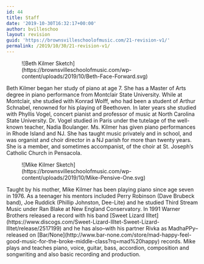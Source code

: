 ```yaml
---
id: 44
title: Staff
date: '2019-10-30T16:32:17+00:00'
author: bvilleschoo
layout: revision
guid: 'https://brownsvilleschoolofmusic.com/21-revision-v1/'
permalink: /2019/10/30/21-revision-v1/
---
```


<div class="wp-block-image"><figure class="aligncenter is-resized">![Beth Kilmer Sketch](https://brownsvilleschoolofmusic.com/wp-content/uploads/2019/10/Beth-Face-Forward.svg)</figure></div>Beth Kilmer began her study of piano at age 7. She has a Master of Arts degree in piano performance from Montclair State University. While at Montclair, she studied with Konrad Wolff, who had been a student of Arthur Schnabel, renowned for his playing of Beethoven. In later years she studied with Phyllis Vogel, concert pianist and professor of music at North Carolina State University. Dr. Vogel studied in Paris under the tutelage of the well-known teacher, Nadia Boulanger. Ms. Kilmer has given piano performances in Rhode Island and NJ. She has taught music privately and in school, and was organist and choir director in a NJ parish for more than twenty years. She is a member, and sometimes accompanist, of the choir at St. Joseph’s Catholic Church in Pensacola.

<div class="wp-block-image"><figure class="aligncenter is-resized">![Mike Kilmer Sketch](https://brownsvilleschoolofmusic.com/wp-content/uploads/2019/10/Mike-Pensive-One.svg)</figure></div>Taught by his mother, Mike Kilmer has been playing piano since age seven in 1976. As a teenager his mentors included Perry Robinson (Dave Brubeck band), Joe Ruddick (Phillip Johnston, Dee-Lite) and he studied Third Stream Music under Ran Blake at New England Conservatory. In 1991 Warner Brothers released a record with his band [Sweet Lizard Illtet](https://www.discogs.com/Sweet-Lizard-Illtet-Sweet-Lizard-Illtet/release/2517199) and he has also–with his partner Rivka as MadhaPPy–released on [Bar/None](http://www.bar-none.com/store/mad-happy-feel-good-music-for-the-broke-middle-class?rq=mad%20happy) records. Mike plays and teaches piano, voice, guitar, bass, accordion, composition and songwriting and also basic recording and production.